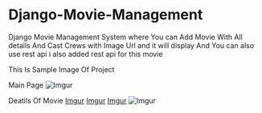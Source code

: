 # Django-Movie-Management
Django Movie Management System where You can Add Movie With All details And Cast Crews with Image Url and it will display And You can also use rest api i also added rest api for this movie

This Is Sample Image Of Project

Main Page 
![Imgur](https://i.imgur.com/lFSlMhM.jpg)

Deatils Of Movie
[Imgur](https://i.imgur.com/VZDjmCj.png)
[Imgur](https://i.imgur.com/LJFwjNM.png)
[Imgur](https://i.imgur.com/RYmEUVV.png)
![Imgur](https://i.imgur.com/xNyDsBd.png)

